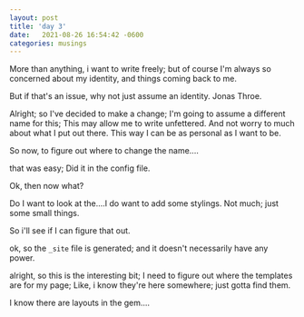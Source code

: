 ```yaml
---
layout: post
title: 'day 3'
date:   2021-08-26 16:54:42 -0600
categories: musings
---
```


More than anything, i want to write freely; but of course I'm always so concerned about my identity, and things coming back to me.  

But if that's an issue, why not just assume an identity. Jonas Throe. 

Alright; so I've decided to make a change; I'm going to assume a different name for this; This may allow me to write unfettered. And not worry to much about what I put out there. This way I can be as personal as I want to be. 

So now, to figure out where to change the name....

that was easy; Did it in the config file. 

Ok, then now what?  

Do I want to look at the....I do want to add some stylings. Not much; just some small things. 

So i'll see if I can figure that out. 

ok, so the `_site` file is generated; and it doesn't necessarily have any power. 

alright, so this is the interesting bit; I need to figure out where the templates are for my page; Like, i know they're here somewhere; just gotta find them. 

I know there are layouts in the gem....